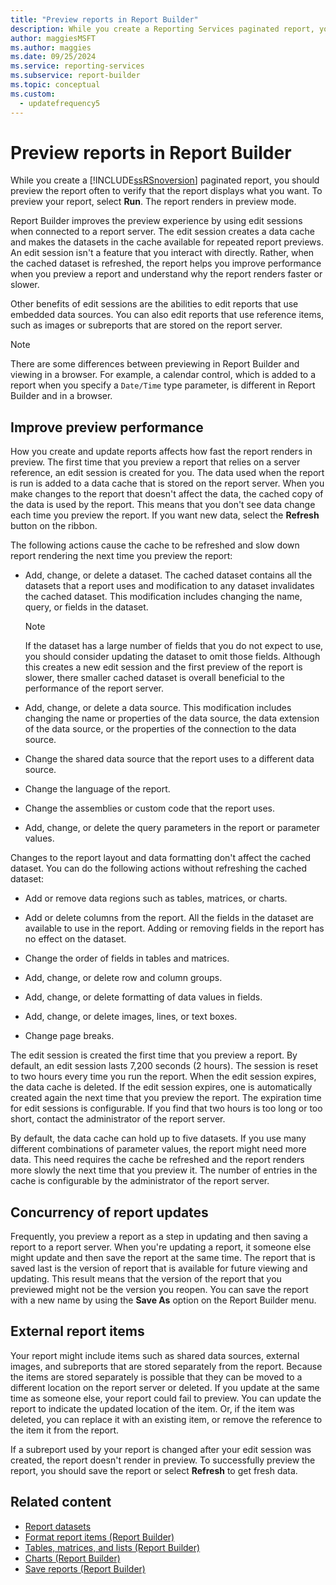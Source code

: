 ```yaml
---
title: "Preview reports in Report Builder"
description: While you create a Reporting Services paginated report, you can preview the report to verify that the report displays what you want.
author: maggiesMSFT
ms.author: maggies
ms.date: 09/25/2024
ms.service: reporting-services
ms.subservice: report-builder
ms.topic: conceptual
ms.custom:
  - updatefrequency5
---
```

# Preview reports in Report Builder

  While you create a [!INCLUDE[ssRSnoversion](../../includes/ssrsnoversion-md.md)] paginated report, you should preview the report often to verify that the report displays what you want. To preview your report, select **Run**. The report renders in preview mode.

Report Builder improves the preview experience by using edit sessions when connected to a report server. The edit session creates a data cache and makes the datasets in the cache available for repeated report previews. An edit session isn't a feature that you interact with directly. Rather, when the cached dataset is refreshed, the report helps you improve performance when you preview a report and understand why the report renders faster or slower.

Other benefits of edit sessions are the abilities to edit reports that use embedded data sources. You can also edit reports that use reference items, such as images or subreports that are stored on the report server.

> [!NOTE]  
> There are some differences between previewing in Report Builder and viewing in a browser. For example, a calendar control, which is added to a report when you specify a `Date/Time` type parameter, is different in Report Builder and in a browser.

## Improve preview performance

How you create and update reports affects how fast the report renders in preview. The first time that you preview a report that relies on a server reference, an edit session is created for you. The data used when the report is run is added to a data cache that is stored on the report server. When you make changes to the report that doesn't affect the data, the cached copy of the data is used by the report. This means that you don't see data change each time you preview the report. If you want new data, select the **Refresh** button on the ribbon.

The following actions cause the cache to be refreshed and slow down report rendering the next time you preview the report:

- Add, change, or delete a dataset. The cached dataset contains all the datasets that a report uses and modification to any dataset invalidates the cached dataset. This modification includes changing the name, query, or fields in the dataset.

    > [!NOTE]  
    >  If the dataset has a large number of fields that you do not expect to use, you should consider updating the dataset to omit those fields. Although this creates a new edit session and the first preview of the report is slower, there smaller cached dataset is overall beneficial to the performance of the report server.

- Add, change, or delete a data source. This modification includes changing the name or properties of the data source, the data extension of the data source, or the properties of the connection to the data source.

- Change the shared data source that the report uses to a different data source.

- Change the language of the report.

- Change the assemblies or custom code that the report uses.

- Add, change, or delete the query parameters in the report or parameter values.

Changes to the report layout and data formatting don't affect the cached dataset. You can do the following actions without refreshing the cached dataset:

- Add or remove data regions such as tables, matrices, or charts.

- Add or delete columns from the report. All the fields in the dataset are available to use in the report. Adding or removing fields in the report has no effect on the dataset.

- Change the order of fields in tables and matrices.

- Add, change, or delete row and column groups.

- Add, change, or delete formatting of data values in fields.

- Add, change, or delete images, lines, or text boxes.

- Change page breaks.

The edit session is created the first time that you preview a report. By default, an edit session lasts 7,200 seconds (2 hours). The session is reset to two hours every time you run the report. When the edit session expires, the data cache is deleted. If the edit session expires, one is automatically created again the next time that you preview the report. The expiration time for edit sessions is configurable. If you find that two hours is too long or too short, contact the administrator of the report server.

By default, the data cache can hold up to five datasets. If you use many different combinations of parameter values, the report might need more data. This need requires the cache be refreshed and the report renders more slowly the next time that you preview it. The number of entries in the cache is configurable by the administrator of the report server.

## Concurrency of report updates

Frequently, you preview a report as a step in updating and then saving a report to a report server. When you're updating a report, it someone else might update and then save the report at the same time. The report that is saved last is the version of report that is available for future viewing and updating. This result means that the version of the report that you previewed might not be the version you reopen. You can save the report with a new name by using the **Save As** option on the Report Builder menu.

## External report items

Your report might include items such as shared data sources, external images, and subreports that are stored separately from the report. Because the items are stored separately is possible that they can be moved to a different location on the report server or deleted. If you update at the same time as someone else, your report could fail to preview. You can update the report to indicate the updated location of the item. Or, if the item was deleted, you can replace it with an existing item, or remove the reference to the item it from the report.

If a subreport used by your report is changed after your edit session was created, the report doesn't render in preview. To successfully preview the report, you should save the report or select **Refresh** to get fresh data.

## Related content

- [Report datasets](../../reporting-services/report-data/report-datasets-ssrs.md)
- [Format report items (Report Builder)](../../reporting-services/report-design/formatting-report-items-report-builder-and-ssrs.md)
- [Tables, matrices, and lists (Report Builder)](../../reporting-services/report-design/tables-matrices-and-lists-report-builder-and-ssrs.md)
- [Charts (Report Builder)](../../reporting-services/report-design/charts-report-builder-and-ssrs.md)
- [Save reports (Report Builder)](../../reporting-services/report-builder/saving-reports-report-builder.md)
